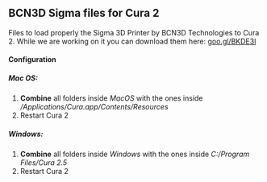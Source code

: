## BCN3D Sigma files for Cura 2

Files to load properly the Sigma 3D Printer by BCN3D Technologies to Cura 2.
While we are working on it you can download them here: [goo.gl/BKDE3l](goo.gl/BKDE3l)

#### Configuration

##### Mac OS:
 1. **Combine** all folders inside *MacOS* with the ones inside */Applications/Cura.app/Contents/Resources*
 2. Restart Cura 2

##### Windows:
 1. **Combine** all folders inside *Windows* with the ones inside *C:/Program Files/Cura 2.5*
 2. Restart Cura 2